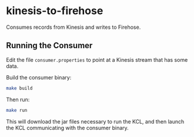 # kinesis-to-firehose

Consumes records from Kinesis and writes to Firehose.

## Running the Consumer

Edit the file `consumer.properties` to point at a Kinesis stream that has some data.

Build the consumer binary:

``` bash
make build
```

Then run:

``` bash
make run
```

This will download the jar files necessary to run the KCL, and then launch the KCL communicating with the consumer binary.
